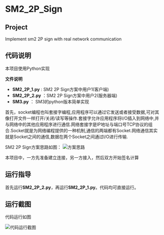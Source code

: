 # SM2_2P_Sign

## Project
 Implement sm2 2P sign with real network communication

## 代码说明
本项目使用Python实现


**文件说明**
- **SM2_2P_1.py** : SM2 2P Sign方案中用户1(客户端)
- **SM2_2P_2.py** ：SM2 2P Sign方案中用户2(服务器端)
- **SM3.py** ： SM3的python版本简单实现

首先，socket编程也叫套接字编程,应用程序可以通过它发送或者接受数据,可对其像打开文件一样打开/关闭/读写等操作.套接字允许应用程序将I/O插入到网络中,并与网络中的其他应用程序进行通信.网络套接字是IP地址与端口号TCP协议的组合.Socket就是为网络编程提供的一种机制,通信的两端都有Socket.网络通信其实就是Socket之间的通信,数据在两个Socket之间通过I/O进行传输.



SM2 2P Sign方案思路如图：
![方案思路](https://github.com/wzd12138/Cyberspace-Security-Innovation-and-Entrepreneurship-Practice-Course/blob/main/image/SM2_2P_Sign/PPT.png)

本项目中，一方先准备建立连接，另一方接入，然后双方开始签名计算

## 运行指导
首先运行**SM2_2P_2.py**，再运行**SM2_2P_1.py**。代码均可直接运行。

## 运行截图
代码运行如图

![代码运行截图](https://github.com/wzd12138/Cyberspace-Security-Innovation-and-Entrepreneurship-Practice-Course/blob/main/image/SM2_2P_Sign/SM2_2P_Sign.png)